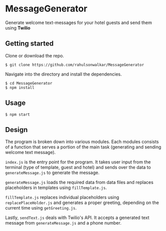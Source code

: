 # MessageGenerator
Generate welcome text-messages for your hotel guests and send them using **Twilio**

## Getting started 

Clone or download the repo.
```
$ git clone https://github.com/rahulsonwalkar/MessageGenerator
```
Navigate into the directory and install the dependencies.
```
$ cd MessageGenerator
$ npm install
```
## Usage
```
$ npm start
```
## Design
The program is broken down into various modules. Each modules consists of a function that serves a portion of the main task (generating and sending welcome text message).

`index.js` is the entry point for the program. It takes user input from the terminal (type of template, guest and hotel) and sends over the data to `generateMessage.js` to generate the message.

`generateMessage.js` loads the required data from data files and replaces placeholders in templates using `fillTemplate.js`.

`fillTemplate.js` replaces individual placeholders using `replacePlaceHolder.js` and generates a proper greeting, depending on the current time using `getGreeting.js`.

Lastly, `sendText.js` deals with Twilio's API. It accepts a generated text message from `generateMessage.js` and a phone number.
